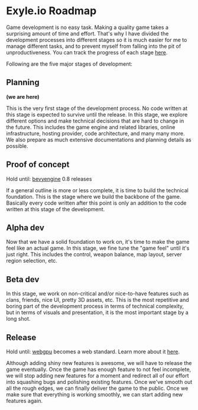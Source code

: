 # Exyle.io Roadmap

Game development is no easy task.
Making a quality game takes a surprising amount of time and effort.
That's why I have divided the development processes into different stages so it is much easier for me to manage different tasks,
and to prevent myself from falling into the pit of unproductiveness.
You can track the progress of each stage [here](https://github.com/exyleio/exyleio/milestones).

Following are the five major stages of development:

## Planning

**(we are here)**

This is the very first stage of the development process.
No code written at this stage is expected to survive until the release.
In this stage, we explore different options and make technical decisions that are hard to change in the future.
This includes the game engine and related libraries, online infrastructure, hosting provider, code architecture, and many many more.
We also prepare as much extensive documentations and planning details as possible.

## Proof of concept

Hold until: [bevyengine](https://github.com/bevyengine/bevy) 0.8 releases

If a general outline is more or less complete,
it is time to build the technical foundation.
This is the stage where we build the backbone of the game.
Basically every code written after this point is only an addition to the code written at this stage of the development.

## Alpha dev

Now that we have a solid foundation to work on, it's time to make the game feel like an actual game.
In this stage, we fine tune the "game feel" until it's just right.
This includes the control, weapon balance, map layout, server region selection, etc.

## Beta dev

In this stage, we work on non-critical and/or nice-to-have features such as clans, friends, nice UI, pretty 3D assets, etc.
This is the most repetitive and boring part of the development process in terms of technical complexity,
but in terms of visuals and presentation, it is the most important stage by a long shot.

## Release

Hold until: [webgpu](https://www.w3.org/TR/webgpu/) becomes a web standard. Learn more about it [here](./fragments/webgpu.md).

Although adding shiny new features is awesome, we will have to release the game eventually.
Once the game has enough feature to not feel incomplete,
we will stop adding new features for a moment and redirect all of our effort into squashing bugs and polishing existing features.
Once we've smooth out all the rough edges, we can finally deliver the game to the public.
Once we make sure that everything is working smoothly, we can start adding new features again.
